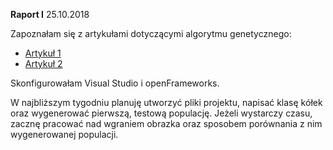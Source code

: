 **Raport I**
25.10.2018

Zapoznałam się z artykułami dotyczącymi algorytmu genetycznego:
- [Artykuł 1](http://www.petercollingridge.co.uk/blog/evolving-images/)
- [Artykuł 2](https://medium.com/@maciej.matyka/algorytm-genetyczny-w-grafice-komputerowej-d75f40ff294c)

Skonfigurowałam Visual Studio i openFrameworks.

W najbliższym tygodniu planuję utworzyć pliki projektu, napisać klasę kółek oraz wygenerować pierwszą, testową populację. Jeżeli wystarczy czasu, zacznę pracować nad wgraniem obrazka oraz sposobem porównania z nim wygenerowanej populacji. 
